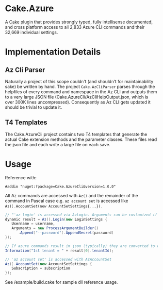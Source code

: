 # Cake.Azure
A [Cake](http://cakebuild.net) plugin that provides strongly typed, fully intellisense documented, and cross platform access
to all 2,833 Azure CLI commands and their 32,669 individual settings.

# Implementation Details

## Az Cli Parser

Naturally a project of this scope couldn't (and shouldn't for maintainability sake) be written by hand.  The project `Cake.AzCliParser` parses through the helpfiles of every command and namespace in the Az CLI and outputs them to a very large JSON file (Cake.AzureCli/AzCliHelpOutput.json, which is over 300K lines uncompressed).
Consequently as Az CLI gets updated it should be trivial to update it.

## T4 Templates

The Cake.AzureCli project contains two T4 templates that generate the actual Cake extension methods and the parameter classes.  These files read the json file and each write a large file on each save.

# Usage

Reference with:

`#addin "nuget:?package=Cake.AzureCli&version=1.0.0"`

All Az commands are accessed with `Az()` and the remainder of the command in Pascal case e.g. `az account set` is accessed like `Az().AccountSet(new AccountSetSettings{...})`. 

```csharp
// "'az login' is accessed via AzLogin. Arguments can be customized if necessary with as ProcessArgumentBuilder
dynamic result = Az().Login(new LoginSettings {
   Username = username,
   Arguments = new ProcessArgumentBuilder()
      .Append("--password").AppendSecret(password)
});

// If azure commands result in json (typically) they are converted to dynamic objects
Information("1st tenant = " + result[0].tenantId);

// 'az account set' is accessed with AzAccountSet
Az().AccountSet(new AccountSetSettings {
   Subscription = subscription
});
```

See /example/build.cake for sample dll reference usage.
